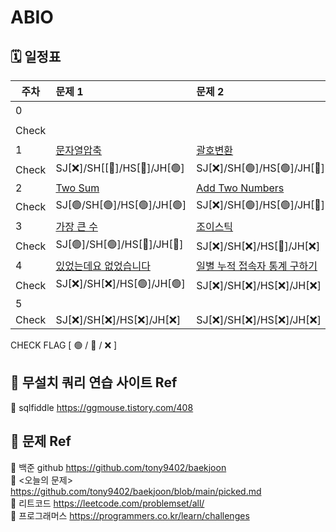# ABIO

## 🗓 일정표


|**주차**| **문제 1**                                   | **문제 2**                                  | **문제3**                                        |
| ---- |:-------------------------------------------|:------------------------------------------|:-----------------------------------------------|
|0     |                                            |                                           | [팰린드로미터](https://www.acmicpc.net/problem/4096) |
|Check |                                            |                                           | SJ[🟢]/SH[🟢]/HS[🟢]/JH[🟢]                    | 
|1     | [문자열압축](https://programmers.co.kr/learn/courses/30/lessons/60057) | [괄호변환](https://programmers.co.kr/learn/courses/30/lessons/60058) | [타겟넘버](https://programmers.co.kr/learn/courses/30/lessons/43165)      | 
|Check | SJ[❌]/SH[[🔺]/HS[🔺]/JH[🟢]                    | SJ[❌]/SH[🟢]/HS[🟢]/JH[🔺]                   | SJ[🟢]/SH[🟢]/HS[🔺]/JH[🟢]                        | 
|2     | [Two Sum](https://leetcode.com/problems/two-sum/) | [Add Two Numbers](https://leetcode.com/problems/add-two-numbers/) | [Reorder Data in Log Files](https://leetcode.com/problems/reorder-data-in-log-files/) | 
|Check | SJ[🟢/SH[🟢]/HS[🟢]/JH[🟢]                    | SJ[❌]/SH[🟢]/HS[🟢]/JH[🔺]                   | SJ[❌]/SH[🔺]/HS[❌]/JH[🔺]                        | 
|3     |[가장 큰 수](https://programmers.co.kr/learn/courses/30/lessons/42746)|[조이스틱](https://programmers.co.kr/learn/courses/30/lessons/42860)|[큰 수 만들기](https://programmers.co.kr/learn/courses/30/lessons/42883)| 
|Check | SJ[🟢]/SH[🟢]/HS[🔺]/JH[🔺]                    | SJ[❌]/SH[❌]/HS[🔺]/JH[❌]                   | SJ[❌]/SH[❌]/HS[🔺]/JH[❌]                        | 
|4     | [있었는데요 없었습니다](https://programmers.co.kr/learn/courses/30/lessons/59043) | [일별 누적 접속자 통계 구하기](http://www.gurubee.net/lecture/2955) | [오라클 계층구조 쿼리의 이해](http://www.gurubee.net/lecture/2223) | 
|Check | SJ[❌]/SH[❌]/HS[🟢]/JH[🟢]                    | SJ[❌]/SH[❌]/HS[❌]/JH[❌]                   | SJ[❌]/SH[❌]/HS[❌]/JH[❌]                        | 
|5     |                                               |                                              |                                                  | 
|Check | SJ[❌]/SH[❌]/HS[❌]/JH[❌]                    | SJ[❌]/SH[❌]/HS[❌]/JH[❌]                   | SJ[❌]/SH[❌]/HS[❌]/JH[❌]                        | 

  CHECK FLAG [ 🟢 / 🔺 / ❌ ] 
  
  
## 🔗 무설치 쿼리 연습 사이트 Ref
📁 sqlfiddle https://ggmouse.tistory.com/408 

## 🔗 문제 Ref
📁 백준 github https://github.com/tony9402/baekjoon  
📁 <오늘의 문제> https://github.com/tony9402/baekjoon/blob/main/picked.md  
📁 리트코드 https://leetcode.com/problemset/all/  
📁 프로그래머스 https://programmers.co.kr/learn/challenges  

  
  
  
  
  
  

